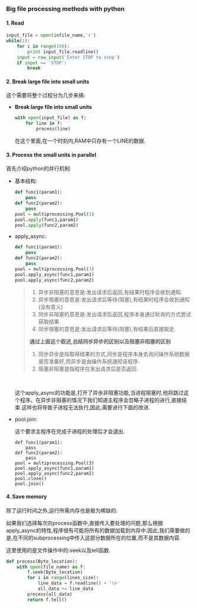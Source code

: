 ### Big file processing methods with python



#### 1. Read

```python
input_file = open(infile_name,'r')
while(1):
    for i in range(100):
        print input_file.readline()
    input = raw_input('Enter STOP to stop')
    if input == 'STOP':
        break
```

#### 2. **Break large file into small units**

这个需要将整个过程分为几步来搞:

- **Break large file into small units**

  ```python
  with open(input_file) as f:
      for line in f:
          process(line)
  ```

  在这个里面,在一个时刻内,RAM中只存有一个LINE的数据.

#### 3. Process the small units in parallel 

首先介绍python的并行机制:

- 基本结构:

  ```python
  def func1(param1):
      pass
  def func2(param2):
      pass
  pool = multiprocessing.Pool(3)
  pool.apply(func1,param1)
  pool.apply(func2,param2)
  ```

- apply_async:

  ```python
  def func1(param1):
      pass
  def func2(param2):
      pass
  pool = multiprocessing.Pool(3)
  pool.apply_async(func1,param1)
  pool.apply_async(func2,param2)
  ```

  > 1. 异步非阻塞的意思是:发出请求后返回,有结果时程序会收到通知.
  > 2. 异步阻塞的意思是:发出请求后等待(阻塞),有结果时程序会收到通知 (没有意义)
  > 3. 同步非阻塞的意思是:发出请求后返回,程序本身通过轮询的方式尝试获取结果
  > 4. 同步阻塞的意思是:发出请求后等待(阻塞),有结果后直接取走.
  >
  > **通过上面这个叙述,总结同步异步的区别以及阻塞非阻塞的区别**
  >
  > 1. 同步异步是指取得结果的方式,同步是程序本身去询问操作系统数据是否准备好,而异步是由操作系统通知该程序.
  > 2. 阻塞非阻塞是指程序在发出请求后是否返回.

  ​

  这个apply_async的功能是,打开了异歩非阻塞功能,当进程阻塞时,他将跳过这个程序。在异步非阻塞的情况下我们知道主程序会忽略子进程的进行,直接结束.这样也将导致子进程无法执行,因此,需要进行下面的改进.

- pool.join:

  这个要求主程序在完成子进程的处理后才会退出.

  ```pyhton
  def func1(param1):
      pass
  def func2(param2):
      pass
  pool = multiprocessing.Pool(3)
  pool.apply_async(func1,param1)
  pool.apply_async(func2,param2)
  pool.close()
  pool.join()
  ```

#### 4. Save memory 

除了运行时间之外,运行所需内存也是极为稀缺的.

如果我们选择每次向process函数中,直接传入要处理的问题,那么根据apply_async的特性,程序很有可能将所有的数据加载到内存中.因此,我们需要做的是,在不同的subprocessing中传入这部分数据所在的位置,而不是其数据内容.

这里使用的是文件操作中的:seek以及tell函数.

```python
def process(Byte_location):
    with open(file_name) as f:
        f.seek(Byte_location)
        for i in range(lines_size):
            line_data = f.readline() + '\n'
            all_data += line_data
		process(all_data)
        return f.tell()
```

